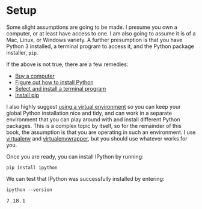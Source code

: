 # Setup

Some slight assumptions are going to be made. I presume you own a computer, or at least have access to one. I am also going to assume it is of a Mac, Linux, or Windows variety. A further presumption is that you have Python 3 installed, a terminal program to access it, and the Python package installer,  `pip`.

If the above is not true, there are a few remedies:

* [Buy a computer](https://www.wikihow.com/Buy-a-New-Computer)
* [Figure out how to install Python](https://wiki.python.org/moin/BeginnersGuide/Download)
* [Select and install a terminal program](https://en.wikipedia.org/wiki/List_of_terminal_emulators)
* [Install pip](https://pip.pypa.io/en/stable/installing/)

I also highly suggest [using a virtual environment](https://docs.python.org/3/tutorial/venv.html) so you can keep your global Python installation nice and tidy, and can work in a separate environment that you can play around with and install different Python packages. This is a complex topic by itself, so for the remainder of this book, the assumption is that you are operating in such an environment. I use [virtualenv](https://virtualenv.pypa.io/en/latest/) and [virtualenvwrapper](https://virtualenvwrapper.readthedocs.io/en/latest/), but you should use whatever works for you.

Once you are ready, you can install IPython by running:

```
pip install ipython
```
We can test that IPython was successfully installed by entering:

```
ipython --version
```

<pre class="output">
7.18.1
</pre>
